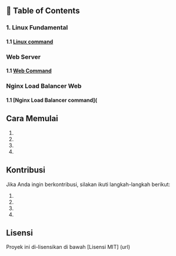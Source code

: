 ## 📂 Table of Contents


### 1. Linux Fundamental
#### 1.1 [Linux command](https://github.com/maellyu/yessy/blob/main/Linux.md)

### Web Server
#### 1.1 [Web Command](https://github.com/maellyu/yessy/blob/main/Nginx.md)
### Nginx Load Balancer Web
#### 1.1 [Nginx Load Balancer command](



## Cara Memulai

1.  
2.  
3.  
4.  

## Kontribusi

Jika Anda ingin berkontribusi, silakan ikuti langkah-langkah berikut:

1.  
2.  
3.  
4.  

## Lisensi

Proyek ini di-lisensikan di bawah [Lisensi MIT] (url)
